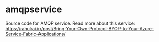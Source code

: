 # amqpservice
Source code for AMQP service. Read more about this service: https://rahulrai.in/post/Bring-Your-Own-Protocol-BYOP-to-Your-Azure-Service-Fabric-Applications/
